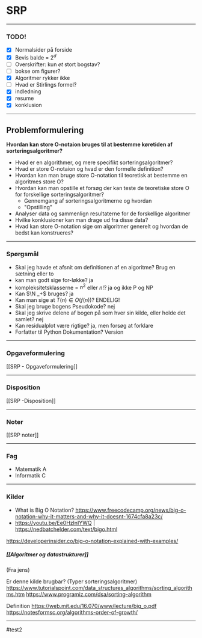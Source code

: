# SRP
---
### TODO!
- [x] Normalsider på forside
- [x] Bevis balde = $2^d$
- [ ] Overskrifter: kun *et* stort bogstav?
- [ ] bokse om figurer?
- [x] Algoritmer rykker ikke
- [ ] Hvad er Stirlings formel?
- [x] indledning
- [x] resume
- [x] konklusion

---
## Problemformulering
**Hvordan kan store O-notaion bruges til at bestemme køretiden af sorteringsalgoritmer?**
- Hvad er en algorithmer, og mere specifikt sorteringsalgoritmer?
- Hvad er store O-notaion og hvad er den formelle definition?
- Hvordan kan man bruge store O-notation til teoretisk at bestemme en algoritmes store O?
- Hvordan kan man opstille et forsøg der kan teste de teoretiske store O for forskellige sorteringsalgoritmer?
	- Gennemgang af sorteringsalgoritmerne og hvordan 
	- "Opstilling"
- Analyser data og sammenlign resultaterne for de forskellige algoritmer
- Hvilke konklusioner kan man drage ud fra disse data?
- Hvad kan store O-notation sige om algoritmer generelt og hvordan de bedst kan konstrueres?

---

### Spørgsmål
- Skal jeg havde et afsnit om definitionen af en algoritme?
Brug en sætning eller to
- kan man godt sige for-løkke?
ja
- kompleksitetsklasserne = $n^2$ eller $n!$?
ja og ikke P og NP
- Kan $\N _+$ bruges?
ja
- Kan man sige at $T(n) \in O(f(n))$?
ENDELIG!
- Skal jeg bruge bogens Pseudokode?
nej
- Skal jeg skrive delene af bogen på som hver sin kilde, eller holde det samlet?
nej
- Kan residualplot være rigtige?
ja, men forsøg at forklare
- Forfatter til Python Dokumentation?
Version

---

### Opgaveformulering
[[SRP - Opgaveformulering]]

---

### Disposition
[[SRP -Disposition]]

---

### Noter
[[SRP noter]]

---

### Fag
- Matematik A
- Informatik C

---

### Kilder

- What is Big O Notation?
	https://www.freecodecamp.org/news/big-o-notation-why-it-matters-and-why-it-doesnt-1674cfa8a23c/
- https://youtu.be/Ee0HzlnIYWQ | https://nedbatchelder.com/text/bigo.html

https://developerinsider.co/big-o-notation-explained-with-examples/

##### [[Algoritmer og datastrukturer]]
(Fra jens)


Er denne kilde brugbar? (Typer sorteringsalgoritmer)
https://www.tutorialspoint.com/data_structures_algorithms/sorting_algorithms.htm
https://www.programiz.com/dsa/sorting-algorithm

Definition
https://web.mit.edu/16.070/www/lecture/big_o.pdf
https://notesformsc.org/algorithms-order-of-growth/

---
#test2
